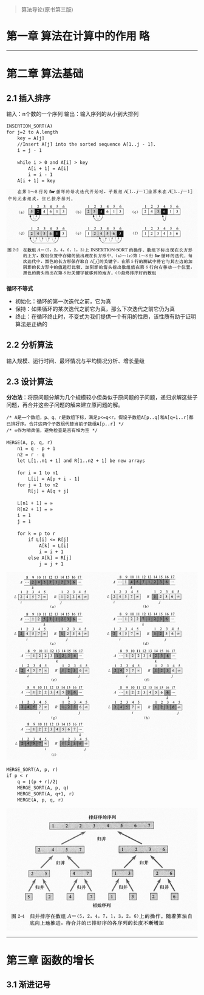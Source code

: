 > 算法导论(原书第三版)

# 第一章 算法在计算中的作用 略

---

# 第二章 算法基础

## 2.1 插入排序

输入：n个数的一个序列
输出：输入序列的从小到大排列

```
INSERTION_SORT(A)
for j=2 to A.length
    key = A[j]
    //Insert A[j] into the sorted sequence A[1..j - 1].
    i = j - 1

    while i > 0 and A[i] > key
        A[i + 1] = A[i]
        i = i - 1
    A[i + 1] = key
```

![InsertionSort](images/InsertionSort.png "插入排序示例")

**循环不等式**
- 初始化：循环的第一次迭代之前，它为真
- 保持：如果循环的某次迭代之前它为真，那么下次迭代之前它仍为真
- 终止：在循环终止时，不变式为我们提供一个有用的性质，该性质有助于证明算法是正确的

## 2.2 分析算法

输入规模、运行时间、最坏情况与平均情况分析、增长量级

## 2.3 设计算法

**分冶法**：将原问题分解为几个规模较小但类似于原问题的子问题，递归求解这些子问题，再合并这些子问题的解来建立原问题的解。

```
/* A是一个数组，p、q、r是数组下标，满足p<=q<r。假设子数组A[p..q]和A[q+1..r]都已排好序。合并这两个子数组代替当前子数组A[p..r] */
/* ∞作为哨兵值，避免检查是否有堆为空 */

MERGE(A, p, q, r)
    n1 = q - p + 1
    n2 = r - q
    let L[1..n1 + 1] and R[1..n2 + 1] be new arrays

    for i = 1 to n1
        L[i] = A[p + i - 1]
    for j = 1 to n2
        R[j] = A[q + j]

    L[n1 + 1] = ∞
    R[n2 + 1] = ∞
    i = 1
    j = 1

    for k = p to r
        if L[i] <= R[j]
            A[k] = L[i]
            i = i + 1
        else A[k] = R[j]
            j = j + 1
```

![Merge](images/Merge.png "归并示例")

```
MERGE_SORT(A, p, r)
if p < r
    q = ⌊(p + r)/2⌋
    MERGE_SORT(A, p, q)
    MERGE_SORT(A, q+1, r)
    MERGE(A, p, q, r)
```

![MergeSort](images/MergeSort.png "归并示例")

---

# 第三章 函数的增长

## 3.1 渐进记号

